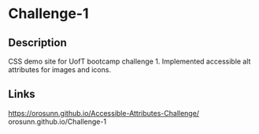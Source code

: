 # Challenge-1

## Description
CSS demo site for UofT bootcamp challenge 1. Implemented accessible alt attributes for images and icons. 

## Links
https://orosunn.github.io/Accessible-Attributes-Challenge/
orosunn.github.io/Challenge-1
